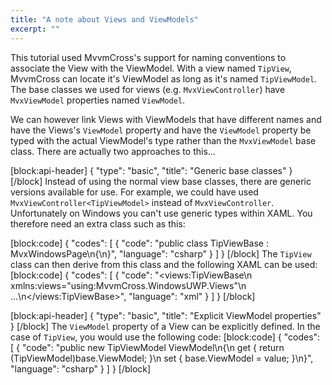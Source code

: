 ```yaml
---
title: "A note about Views and ViewModels"
excerpt: ""
---
```

This tutorial used MvvmCross's support for naming conventions to associate the View with the ViewModel.  With a view named `TipView`, MvvmCross can locate it's ViewModel as long as it's named `TipViewModel`.  The base classes we used for views (e.g. `MvxViewController`) have `MvxViewModel` properties named `ViewModel`.  

We can however link Views with ViewModels that have different names and have the Views's `ViewModel` property and have the `ViewModel` property be typed with the actual ViewModel's type rather than the `MvxViewModel` base class.  There are actually two approaches to this...


[block:api-header]
{
  "type": "basic",
  "title": "Generic base classes"
}
[/block]
Instead of using the normal view base classes, there are generic versions available for use.  For example, we could have used `MvxViewController<TipViewModel>` instead of `MvxViewController`.  Unfortunately on Windows you can't use generic types within XAML.  You therefore need an extra class such as this:


[block:code]
{
  "codes": [
    {
      "code": "public class TipViewBase : MvxWindowsPage<TipViewModel>\n{\n}",
      "language": "csharp"
    }
  ]
}
[/block]
The `TipView` class can then derive from this class and the following XAML can be used:
[block:code]
{
  "codes": [
    {
      "code": "<views:TipViewBase\n    xmlns:views=\"using:MvvmCross.WindowsUWP.Views\"\n    ...\n</views:TipViewBase>",
      "language": "xml"
    }
  ]
}
[/block]

[block:api-header]
{
  "type": "basic",
  "title": "Explicit ViewModel properties"
}
[/block]
The `ViewModel` property of a View can be explicitly defined.  In the case of `TipView`, you would use the following code:
[block:code]
{
  "codes": [
    {
      "code": "public new TipViewModel ViewModel\n{\n    get { return (TipViewModel)base.ViewModel; }\n    set { base.ViewModel = value; }\n}",
      "language": "csharp"
    }
  ]
}
[/block]